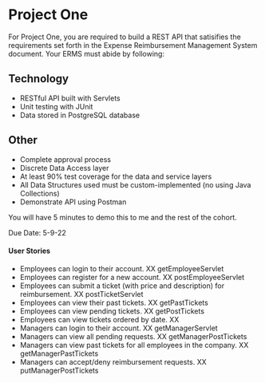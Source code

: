 # Project One
For Project One, you are required to build a REST API that satisifies the requirements set forth in the Expense Reimbursement Management System document. Your ERMS must abide by following:

## Technology

* RESTful API built with Servlets
* Unit testing with JUnit
* Data stored in PostgreSQL database

## Other

* Complete approval process
* Discrete Data Access layer
* At least 90% test coverage for the data and service layers
* All Data Structures used must be custom-implemented (no using Java Collections)
* Demonstrate API using Postman

You will have 5 minutes to demo this to me and the rest of the cohort.

Due Date: 5-9-22


#### User Stories
- Employees can login to their account. XX getEmployeeServlet
- Employees can register for a new account. XX postEmployeeServlet
- Employees can submit a ticket (with price and description) for reimbursement. XX postTicketServlet
- Employees can view their past tickets. XX getPastTickets
- Employees can view pending tickets. XX getPostTickets
- Employees can view tickets ordered by date. XX
- Managers can login to their account. XX getManagerServlet
- Managers can view all pending requests. XX getManagerPostTickets
- Managers can view past tickets for all employees in the company. XX getManagerPastTickets
- Managers can accept/deny reimbursement requests. XX putManagerPostTickets